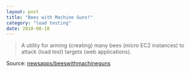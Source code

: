 ```yaml
---
layout: post
title: "Bees with Machine Guns!"
category: "load testing"
date: 2018-08-10
---
```


> A utility for arming (creating) many bees (micro EC2 instances) to attack (load test) targets (web applications).

Source: [newsapps/beeswithmachineguns](https://github.com/newsapps/beeswithmachineguns)

